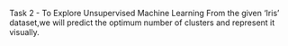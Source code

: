 Task 2 - To Explore Unsupervised Machine Learning From the given ‘Iris’ dataset,we will predict the optimum number of clusters and represent it visually.
